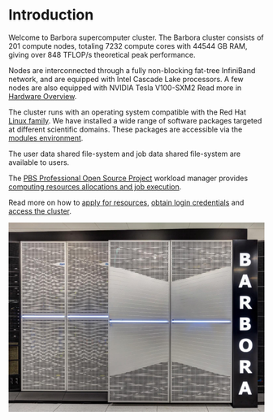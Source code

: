 # Introduction

Welcome to Barbora supercomputer cluster. The Barbora cluster consists of 201 compute nodes, totaling 7232 compute cores with 44544 GB RAM, giving over 848 TFLOP/s theoretical peak performance.

Nodes are interconnected through a fully non-blocking fat-tree InfiniBand network, and are equipped with Intel Cascade Lake processors. A few nodes are also equipped with NVIDIA Tesla V100-SXM2 Read more in [Hardware Overview][1].

The cluster runs with an operating system compatible with the Red Hat [Linux family][a]. We have installed a wide range of software packages targeted at different scientific domains. These packages are accessible via the [modules environment][2].

The user data shared file-system and job data shared file-system are available to users.

The [PBS Professional Open Source Project][b] workload manager provides [computing resources allocations and job execution][3].

Read more on how to [apply for resources][4], [obtain login credentials][5] and [access the cluster][6].

![](img/BullSequanaX.png)

[1]: hardware-overview.md
[2]: ../environment-and-modules.md
[3]: ../general/resources-allocation-policy.md
[4]: ../general/applying-for-resources.md
[5]: ../general/obtaining-login-credentials/obtaining-login-credentials.md
[6]: ../general/shell-and-data-access.md

[a]: http://upload.wikimedia.org/wikipedia/commons/1/1b/Linux_Distribution_Timeline.svg
[b]: https://www.pbspro.org/
